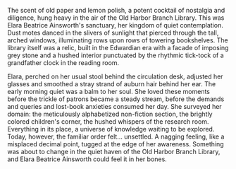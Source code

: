 The scent of old paper and lemon polish, a potent cocktail of nostalgia and diligence, hung heavy in the air of the Old Harbor Branch Library. This was Elara Beatrice Ainsworth's sanctuary, her kingdom of quiet contemplation. Dust motes danced in the slivers of sunlight that pierced through the tall, arched windows, illuminating rows upon rows of towering bookshelves. The library itself was a relic, built in the Edwardian era with a facade of imposing grey stone and a hushed interior punctuated by the rhythmic tick-tock of a grandfather clock in the reading room.

Elara, perched on her usual stool behind the circulation desk, adjusted her glasses and smoothed a stray strand of auburn hair behind her ear. The early morning quiet was a balm to her soul. She loved these moments before the trickle of patrons became a steady stream, before the demands and queries and lost-book anxieties consumed her day. She surveyed her domain: the meticulously alphabetized non-fiction section, the brightly colored children's corner, the hushed whispers of the research room. Everything in its place, a universe of knowledge waiting to be explored. Today, however, the familiar order felt… unsettled. A nagging feeling, like a misplaced decimal point, tugged at the edge of her awareness. Something was about to change in the quiet haven of the Old Harbor Branch Library, and Elara Beatrice Ainsworth could feel it in her bones.
